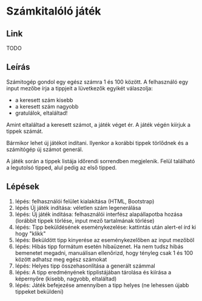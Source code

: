 # Számkitalóló játék

## Link

TODO

## Leírás

Számitogép gondol egy egész számra 1 és 100 között. A felhasználó egy input
mezőbe írja a tippjeit a lüvetkezők egyikét válaszolja:

- a keresett szám kisebb
- a keresett szám nagyobb
- gratulálok, eltaláltad!

Amint eltaláltad a keresett számot, a játék véget ér. A játék végén kiírjuk a 
tippek számát.

Bármikor lehet új játékot indítani. Ilyenkor a korábbi tippek törlődnek és
a számitógép új számot generál.

A játék során a tippek listája időrendi sorrendben megjelenik. Felül
található a legutolsó tipped, alul pedig az első tipped.


## Lépések

1. lépés: felhasználói felület kialakítása (HTML, Bootstrap)
2. lépés Új játék indítása: véletlen szám legenerálása
3. lépés: Új játék indítása: felhasználói interfész alapállapotba hozása (lorábbit tippek törlése, input mező tartalmának törlése) 
4. lépés: Tipp beküldésének eseménykezelése: kattintás után alert-el írd ki hogy "klikk"
5. lépés: Beküldött tipp kinyerése az eseménykezelőben az input mezőböl
6. lépés: Hibás tipp formátum esetén hibaüzenet. Ha nem tudsz hibás bemenetet megadni, manuálisan ellenőrizd, hogy tényleg csak 1 és 100 között adhatsz meg egész számokat
7. lépés: Helyes tipp összehasonlítása a generált számmal
8. lépés: A tipp eredményének tipplistájában tárolása és kiírása a képernyőre (kisebb, nagyobb, eltaláltad)
9. lépés: Játék befejezése amennyiben a tipp helyes (ne lehessen újabb tippeket beküldeni)